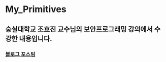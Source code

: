 # My_Primitives
## 숭실대학교 조효진 교수님의 보안프로그래밍 강의에서 수강한 내용입니다.

### [블로그 포스팅](https://oxdjww.tistory.com/category/Security)
